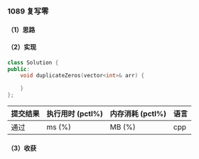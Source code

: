 ### 1089 复写零

#### （1）思路

#### （2）实现

```cpp
class Solution {
public:
    void duplicateZeros(vector<int>& arr) {

    }
};
```

| 提交结果 | 执行用时 (pctl%) | 内存消耗 (pctl%) | 语言 |
|:---------|:-----------------|:-----------------|:-----|
| 通过     |  ms (%)   |  MB (%)  | cpp  |

#### （3）收获
